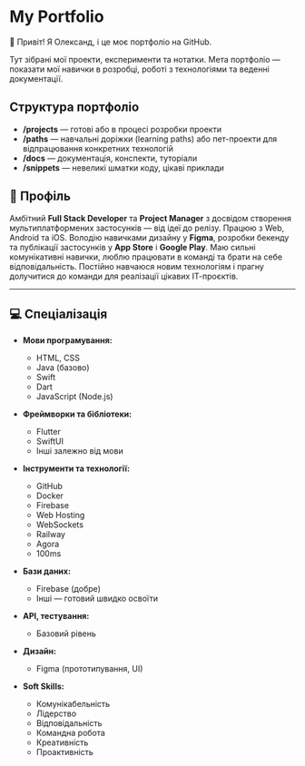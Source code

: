 # My Portfolio

👋 Привіт! Я Олександ, і це моє портфоліо на GitHub.

Тут зібрані мої проекти, експерименти та нотатки. Мета портфоліо — показати мої навички в розробці, роботі з технологіями та веденні документації.

## Структура портфоліо

- **/projects** — готові або в процесі розробки проекти
- **/paths** — навчальні доріжки (learning paths) або пет-проекти для відпрацювання конкретних технологій
- **/docs** — документація, конспекти, туторіали
- **/snippets** — невеликі шматки коду, цікаві приклади

## 👤 Профіль

Амбітний **Full Stack Developer** та **Project Manager** з досвідом створення мультиплатформених застосунків — від ідеї до релізу. Працюю з Web, Android та iOS. Володію навичками дизайну у **Figma**, розробки бекенду та публікації застосунків у **App Store** і **Google Play**. Маю сильні комунікативні навички, люблю працювати в команді та брати на себе відповідальність. Постійно навчаюся новим технологіям і прагну долучитися до команди для реалізації цікавих ІТ-проєктів.

---

## 💻 Спеціалізація

- **Мови програмування:**
  - HTML, CSS
  - Java (базово)
  - Swift
  - Dart
  - JavaScript (Node.js)

- **Фреймворки та бібліотеки:**
  - Flutter
  - SwiftUI
  - Інші залежно від мови

- **Інструменти та технології:**
  - GitHub
  - Docker
  - Firebase
  - Web Hosting
  - WebSockets
  - Railway
  - Agora
  - 100ms

- **Бази даних:**
  - Firebase (добре)
  - Інші — готовий швидко освоїти

- **API, тестування:**
  - Базовий рівень

- **Дизайн:**
  - Figma (прототипування, UI)

- **Soft Skills:**
  - Комунікабельність
  - Лідерство
  - Відповідальність
  - Командна робота
  - Креативність
  - Проактивність